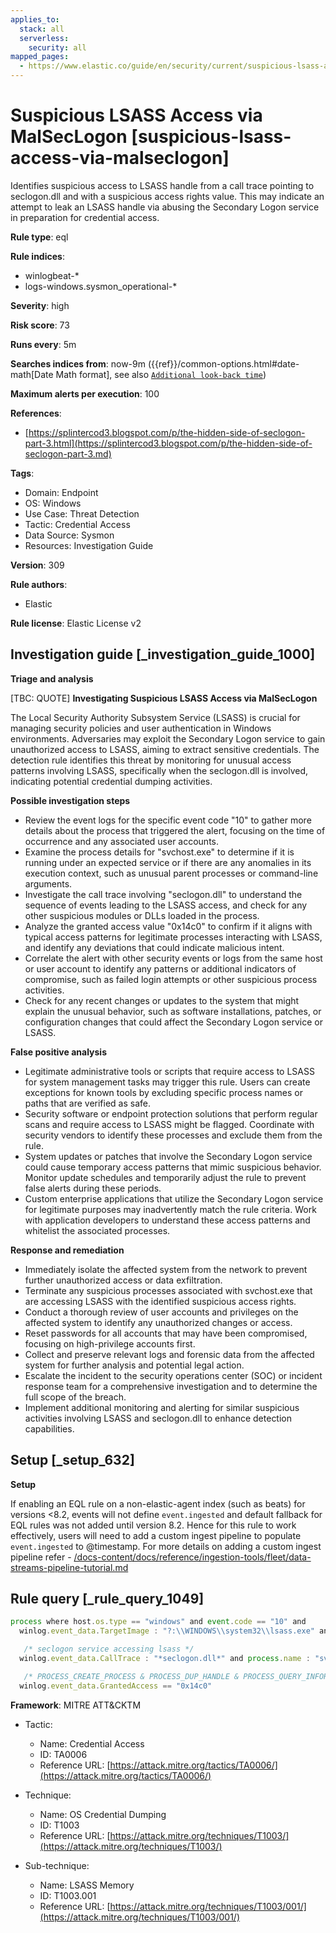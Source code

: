 ```yaml
---
applies_to:
  stack: all
  serverless:
    security: all
mapped_pages:
  - https://www.elastic.co/guide/en/security/current/suspicious-lsass-access-via-malseclogon.html
---
```


# Suspicious LSASS Access via MalSecLogon [suspicious-lsass-access-via-malseclogon]

Identifies suspicious access to LSASS handle from a call trace pointing to seclogon.dll and with a suspicious access rights value. This may indicate an attempt to leak an LSASS handle via abusing the Secondary Logon service in preparation for credential access.

**Rule type**: eql

**Rule indices**:

* winlogbeat-*
* logs-windows.sysmon_operational-*

**Severity**: high

**Risk score**: 73

**Runs every**: 5m

**Searches indices from**: now-9m ({{ref}}/common-options.html#date-math[Date Math format], see also [`Additional look-back time`](docs-content://solutions/security/detect-and-alert/create-detection-rule.md#rule-schedule))

**Maximum alerts per execution**: 100

**References**:

* [https://splintercod3.blogspot.com/p/the-hidden-side-of-seclogon-part-3.html](https://splintercod3.blogspot.com/p/the-hidden-side-of-seclogon-part-3.md)

**Tags**:

* Domain: Endpoint
* OS: Windows
* Use Case: Threat Detection
* Tactic: Credential Access
* Data Source: Sysmon
* Resources: Investigation Guide

**Version**: 309

**Rule authors**:

* Elastic

**Rule license**: Elastic License v2

## Investigation guide [_investigation_guide_1000]

**Triage and analysis**

[TBC: QUOTE]
**Investigating Suspicious LSASS Access via MalSecLogon**

The Local Security Authority Subsystem Service (LSASS) is crucial for managing security policies and user authentication in Windows environments. Adversaries may exploit the Secondary Logon service to gain unauthorized access to LSASS, aiming to extract sensitive credentials. The detection rule identifies this threat by monitoring for unusual access patterns involving LSASS, specifically when the seclogon.dll is involved, indicating potential credential dumping activities.

**Possible investigation steps**

* Review the event logs for the specific event code "10" to gather more details about the process that triggered the alert, focusing on the time of occurrence and any associated user accounts.
* Examine the process details for "svchost.exe" to determine if it is running under an expected service or if there are any anomalies in its execution context, such as unusual parent processes or command-line arguments.
* Investigate the call trace involving "seclogon.dll" to understand the sequence of events leading to the LSASS access, and check for any other suspicious modules or DLLs loaded in the process.
* Analyze the granted access value "0x14c0" to confirm if it aligns with typical access patterns for legitimate processes interacting with LSASS, and identify any deviations that could indicate malicious intent.
* Correlate the alert with other security events or logs from the same host or user account to identify any patterns or additional indicators of compromise, such as failed login attempts or other suspicious process activities.
* Check for any recent changes or updates to the system that might explain the unusual behavior, such as software installations, patches, or configuration changes that could affect the Secondary Logon service or LSASS.

**False positive analysis**

* Legitimate administrative tools or scripts that require access to LSASS for system management tasks may trigger this rule. Users can create exceptions for known tools by excluding specific process names or paths that are verified as safe.
* Security software or endpoint protection solutions that perform regular scans and require access to LSASS might be flagged. Coordinate with security vendors to identify these processes and exclude them from the rule.
* System updates or patches that involve the Secondary Logon service could cause temporary access patterns that mimic suspicious behavior. Monitor update schedules and temporarily adjust the rule to prevent false alerts during these periods.
* Custom enterprise applications that utilize the Secondary Logon service for legitimate purposes may inadvertently match the rule criteria. Work with application developers to understand these access patterns and whitelist the associated processes.

**Response and remediation**

* Immediately isolate the affected system from the network to prevent further unauthorized access or data exfiltration.
* Terminate any suspicious processes associated with svchost.exe that are accessing LSASS with the identified suspicious access rights.
* Conduct a thorough review of user accounts and privileges on the affected system to identify any unauthorized changes or access.
* Reset passwords for all accounts that may have been compromised, focusing on high-privilege accounts first.
* Collect and preserve relevant logs and forensic data from the affected system for further analysis and potential legal action.
* Escalate the incident to the security operations center (SOC) or incident response team for a comprehensive investigation and to determine the full scope of the breach.
* Implement additional monitoring and alerting for similar suspicious activities involving LSASS and seclogon.dll to enhance detection capabilities.


## Setup [_setup_632]

**Setup**

If enabling an EQL rule on a non-elastic-agent index (such as beats) for versions <8.2, events will not define `event.ingested` and default fallback for EQL rules was not added until version 8.2. Hence for this rule to work effectively, users will need to add a custom ingest pipeline to populate `event.ingested` to @timestamp. For more details on adding a custom ingest pipeline refer - [/docs-content/docs/reference/ingestion-tools/fleet/data-streams-pipeline-tutorial.md](docs-content://reference/ingestion-tools/fleet/data-streams-pipeline-tutorial.md)


## Rule query [_rule_query_1049]

```js
process where host.os.type == "windows" and event.code == "10" and
  winlog.event_data.TargetImage : "?:\\WINDOWS\\system32\\lsass.exe" and

   /* seclogon service accessing lsass */
  winlog.event_data.CallTrace : "*seclogon.dll*" and process.name : "svchost.exe" and

   /* PROCESS_CREATE_PROCESS & PROCESS_DUP_HANDLE & PROCESS_QUERY_INFORMATION */
  winlog.event_data.GrantedAccess == "0x14c0"
```

**Framework**: MITRE ATT&CKTM

* Tactic:

    * Name: Credential Access
    * ID: TA0006
    * Reference URL: [https://attack.mitre.org/tactics/TA0006/](https://attack.mitre.org/tactics/TA0006/)

* Technique:

    * Name: OS Credential Dumping
    * ID: T1003
    * Reference URL: [https://attack.mitre.org/techniques/T1003/](https://attack.mitre.org/techniques/T1003/)

* Sub-technique:

    * Name: LSASS Memory
    * ID: T1003.001
    * Reference URL: [https://attack.mitre.org/techniques/T1003/001/](https://attack.mitre.org/techniques/T1003/001/)



